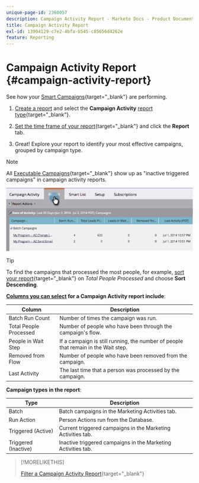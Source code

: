 ```yaml
---
unique-page-id: 2360057
description: Campaign Activity Report - Marketo Docs - Product Documentation
title: Campaign Activity Report
exl-id: 13904129-c7e2-4bfa-b545-c85656d4262e
feature: Reporting
---
```

# Campaign Activity Report {#campaign-activity-report}

See how your [Smart Campaigns](/help/marketo/product-docs/core-marketo-concepts/smart-campaigns/creating-a-smart-campaign/understanding-batch-and-trigger-smart-campaigns.md){target="_blank"} are performing.

1. [Create a report](/help/marketo/product-docs/reporting/basic-reporting/creating-reports/create-a-report-in-a-program.md) and select the **Campaign Activity** [report type](/help/marketo/product-docs/reporting/basic-reporting/report-types/report-type-overview.md){target="_blank"}.

1. [Set the time frame of your report](/help/marketo/product-docs/reporting/basic-reporting/editing-reports/change-a-report-time-frame.md){target="_blank"} and click the **Report** tab.

1. Great! Explore your report to identify your most effective campaigns, grouped by campaign type.

>[!NOTE]
>
>All [Executable Campaigns](/help/marketo/product-docs/core-marketo-concepts/smart-campaigns/flow-actions/execute-campaign.md){target="_blank"} show up as "inactive triggered campaigns" in campaign activity reports.

   ![](assets/campaign-activity-report-1.png)

   >[!TIP]
   >
   >To find the campaigns that processed the most people, for example, [sort your report](/help/marketo/product-docs/reporting/basic-reporting/editing-reports/sort-report-on-columns.md){target="_blank"} on _Total People Processed_ and choose **Sort Descending**.

**[Columns you can select](/help/marketo/product-docs/reporting/basic-reporting/editing-reports/select-report-columns.md) for a Campaign Activity report include**:

<table><thead>
  <tr>
    <th>Column</th>
    <th>Description</th>
  </tr></thead>
<tbody>
  <tr>
    <td>Batch Run Count</td>
    <td>Number of times the campaign was run.</td>
  </tr>
  <tr>
    <td>Total People Processed</td>
    <td>Number of people who have been through the campaign's flow.</td>
  </tr>
  <tr>
    <td>People in Wait Step</td>
    <td>If a campaign is still running, the number of people that remain in the Wait step.</td>
  </tr>
  <tr>
    <td>Removed from Flow</td>
    <td>Number of people who have been removed from the campaign.</td>
  </tr>
  <tr>
    <td>Last Activity</td>
    <td>The last time that a person was processed by the campaign.</td>
  </tr>
</tbody>
</table>

**Campaign types in the report**:

<table><thead>
  <tr>
    <th>Type</th>
    <th>Description</th>
  </tr></thead>
<tbody>
  <tr>
    <td>Batch</td>
    <td>Batch campaigns in the Marketing Activities tab.</td>
  </tr>
  <tr>
    <td>Run Action</td>
    <td>Person Actions run from the Database.</td>
  </tr>
  <tr>
    <td>Triggered (Active)</td>
    <td>Current triggered campaigns in the Marketing Activities tab.</td>
  </tr>
  <tr>
    <td>Triggered (Inactive)</td>
    <td>Inactive triggered campaigns in the Marketing Activities tab.</td>
  </tr>
</tbody>
</table>

>[!MORELIKETHIS]
>
>[Filter a Campaign Activity Report](/help/marketo/product-docs/reporting/basic-reporting/report-activity/filter-a-campaign-activity-report.md){target="_blank"}
